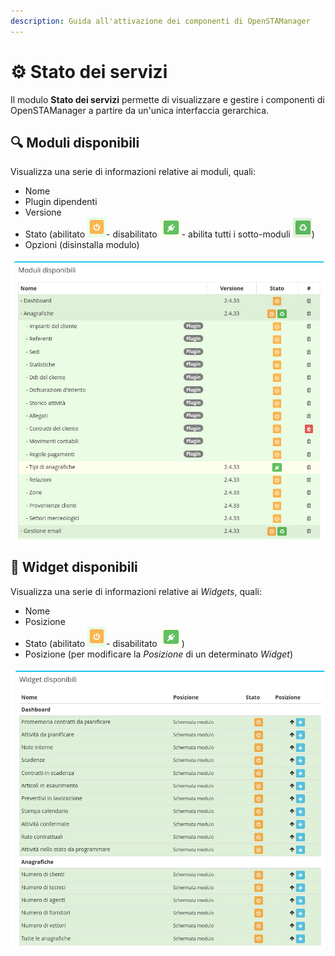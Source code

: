 ```yaml
---
description: Guida all'attivazione dei componenti di OpenSTAManager
---
```


# ⚙ Stato dei servizi

Il modulo **Stato dei servizi** permette di visualizzare e gestire i componenti di OpenSTAManager a partire da un'unica interfaccia gerarchica.

## 🔍 Moduli disponibili

Visualizza una serie di informazioni relative ai moduli, quali:

* Nome
* Plugin dipendenti
* Versione
* Stato (abilitato <img src="../../.gitbook/assets/immagine (175).png" alt="" data-size="line">- disabilitato <img src="../../.gitbook/assets/immagine (179).png" alt="" data-size="line">- abilita tutti i sotto-moduli ![](<../../.gitbook/assets/immagine (188).png>))
* Opzioni (disinstalla modulo)

![](<../../.gitbook/assets/immagine (187).png>)

## 👾 Widget disponibili

Visualizza una serie di informazioni relative ai _Widgets_, quali:

* Nome
* Posizione
* Stato (abilitato <img src="../../.gitbook/assets/immagine (175).png" alt="" data-size="line">- disabilitato <img src="../../.gitbook/assets/immagine (179).png" alt="" data-size="line">)
* Posizione (per modificare la _Posizione_ di un determinato _Widget_)

![](<../../.gitbook/assets/immagine (141).png>)
